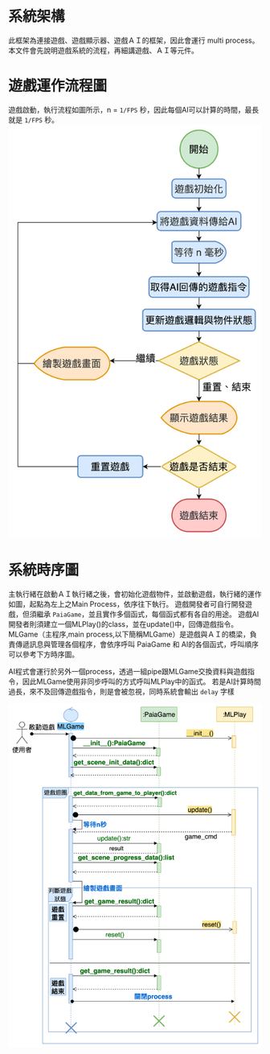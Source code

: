 # 系統架構
此框架為連接遊戲、遊戲顯示器、遊戲ＡＩ的框架，因此會運行 multi process。本文件會先說明遊戲系統的流程，再細講遊戲、ＡＩ等元件。
# 遊戲運作流程圖
遊戲啟動，執行流程如圖所示，n  = `1/FPS` 秒，因此每個AI可以計算的時間，最長就是 `1/FPS` 秒。
![](./assets/system_flowchart.png)

# 系統時序圖 
主執行緒在啟動ＡＩ執行緒之後，會初始化遊戲物件，並啟動遊戲，執行緒的運作如圖，起點為左上之Main Process，依序往下執行。
遊戲開發者可自行開發遊戲，但須繼承 `PaiaGame`，並且實作多個函式，每個函式都有各自的用途。
遊戲AI開發者則須建立一個MLPlay()的class，並在update()中，回傳遊戲指令。
MLGame（主程序,main process,以下簡稱MLGame）是遊戲與ＡＩ的橋梁，負責傳遞訊息與管理各個程序，會依序呼叫 PaiaGame 和 AI的各個函式，呼叫順序可以參考下方時序圖。

AI程式會運行於另外一個process，透過一組pipe跟MLGame交換資料與遊戲指令，因此MLGame使用非同步呼叫的方式呼叫MLPlay中的函式。
若是AI計算時間過長，來不及回傳遊戲指令，則是會被忽視，同時系統會輸出 `delay` 字樣

![](./assets/system_sequence.png)
